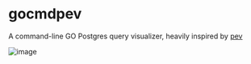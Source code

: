 # gocmdpev
A command-line GO Postgres query visualizer, heavily inspired by [pev](https://github.com/AlexTatiyants/pev)

![image](https://cloud.githubusercontent.com/assets/14410/15446008/77530120-1f08-11e6-85ec-d39c586547c6.png)
